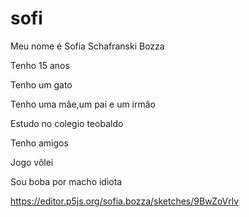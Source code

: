# sofi
Meu nome é Sofia Schafranski Bozza

Tenho 15 anos

Tenho um gato

Tenho uma mâe,um pai e um irmâo

Estudo no colegio teobaldo

Tenho amigos

Jogo vôlei

Sou boba por macho idiota

https://editor.p5js.org/sofia.bozza/sketches/9BwZoVrlv
